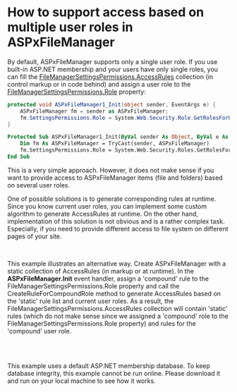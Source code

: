 # How to support access based on multiple user roles in ASPxFileManager


<p>By default, ASPxFileManager supports only a single user role. If you use built-in ASP.NET membership and your users have only single roles, you can fill the <a href="http://documentation.devexpress.com/#AspNet/DevExpressWebASPxFileManagerFileManagerSettingsPermissions_AccessRulestopic"><u>FileManagerSettingsPermissions.AccessRules</u></a> collection (in control markup or in code behind) and assign a user role to the <a href="http://documentation.devexpress.com/#AspNet/DevExpressWebASPxFileManagerFileManagerSettingsPermissions_Roletopic"><u>FileManagerSettingsPermissions.Role</u></a>  property:</p>

```cs
protected void ASPxFileManager1_Init(object sender, EventArgs e) {
	ASPxFileManager fm = sender as ASPxFileManager;
	fm.SettingsPermissions.Role = System.Web.Security.Role.GetRolesForUser()[0];
}
```

<p> </p>

```vb
Protected Sub ASPxFileManager1_Init(ByVal sender As Object, ByVal e As EventArgs)
	Dim fm As ASPxFileManager = TryCast(sender, ASPxFileManager)
	fm.SettingsPermissions.Role = System.Web.Security.Roles.GetRolesForUser()[0];
End Sub

```

<p>This is a very simple approach. However, it does not make sense if you want to provide access to ASPxFileManager items (file and folders) based on several user roles.</p><p>One of possible solutions is to generate corresponding rules at runtime. Since you know current user roles, you can implement some custom algorithm to generate AccessRules at runtime. On the other hand, implementation of this solution is not obvious and is a rather complex task. Especially, if you need to provide different access to file system on different pages of your site.</p><br />
<p>This example illustrates an alternative way. Create ASPxFileManager with a static collection of AccessRules (in markup or at runtime). In the <strong>ASPxFileManager.Init</strong> event handler, assign a 'compound' rule to the FileManagerSettingsPermissions.Role property and call the CreateRuleForCompoundRole method to generate AccessRules based on the 'static' rule list and current user roles. As a result, the FileManagerSettingsPermissions.AccessRules collection will contain 'static' rules (which do not make sense since we assigned a 'compound' role to the FileManagerSettingsPermissions.Role property) and rules for the 'compound' user role.</p><br />
<br />
<p>This example uses a default ASP.NET membership database. To keep database integrity, this example cannot be run online. Please download it and run on your local machine to see how it works.</p><p></p><p></p>

<br/>


